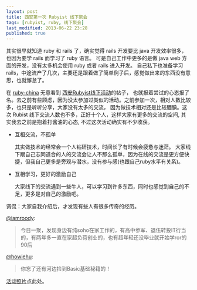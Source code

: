 ```yaml
---
layout: post
title: 西安第一次 Rubyist 线下聚会
tags: [rubyist, ruby, 线下聚会]
last_modified: 2013-06-22 23:28
published: true
---
```


其实很早就知道 ruby 和 rails 了，确实觉得 rails 开发要比 java 开发效率很多，也因为要学 rails 而学习了 ruby 语言。
可是自己工作中更多的是做 java web 方面的开发，没有太多机会使用 ruby 或者 rails 进入开发。
自己私下也准备学习 rails，中途流产了几次，主要还是跟着做了简单例子后，感觉做出来的东西没有意思，也就懈怠了。

在 [ruby-china](http://ruby-china.org/) 无意看到 [西安Rubyist线下活动](http://ruby-china.org/topics/11825)的帖子，
也就报着尝试的心态报了名。去之前有些顾虑，因为没太参加过类似的活动。之前参加一次，相对人数比较多，也只是听听分享，大家没有太多的交流，
因为做技术相对还是比较腼腆。这次 Rubist 线下交流人数也不多，正好十个人，这样大家有更多的交流的空间, 其实我去之前是抱着打酱油的心态,
不过这次活动确实有不少收获。

* 互相交流，不孤单

    其实做技术的经常会一个人钻研技术，时间长了有时候会疲惫与迷茫。
    大家线下跟自己志同道合的人的交流会让人不那么孤单，因为在线的交流是更方便快捷，但我自己更多是旁观与潜水，没有参与感(也跟自己ruby水平有关系)。

* 互相学习，更好的激励自己

   大家线下的交流遇到一些牛人，可以学习到许多东西，同时也感觉到自己的不足，更多是对自己的激励吧。

调侃：大家自我介绍后，才发现有些人有很多传奇的经历。

[@iamroody](http://weibo.com/1710369261/zCEDnrqNS):
> 今日一聚，发现身边有纯soho在家工作的，有高中参军、退伍转投IT行当的，有两年多一直在家超负荷创业的，也有超年轻还没毕业就开始学ror的90后

[@howiehu](http://weibo.com/1801648450/zCEDRBvdX):
> 你忘了还有河边捡到Basic基础秘籍的！

[活动照片](http://weibo.com/1801648450/zCCwZFuQy)点此处。
